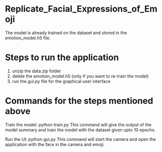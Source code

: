 # Replicate_Facial_Expressions_of_Emoji
The model is already trained on the dataset and stored in the emotion_model.h5 file.

# Steps to run the application
1. unzip the data.zip folder
2. delete the emotion_model.h5 (only if you want to re-train the model)
3. run the gui.py file for the graphical user interface

# Commands for the steps mentioned above
Train the model:  python train.py
This command will give the output of the model summary and train the model with the dataset given upto 10 epochs.

Run the UI: python gui.py
This command will start the camera and open the application with the face in the camera and emoji.
